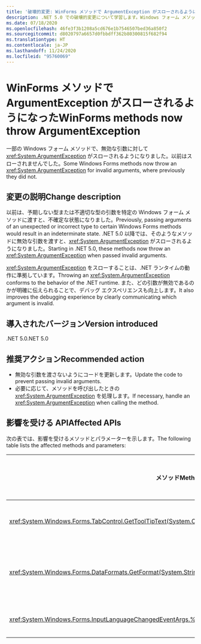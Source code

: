 ```yaml
---
title: '破壊的変更: WinForms メソッドで ArgumentException がスローされるようになった'
description: .NET 5.0 での破壊的変更について学習します。Windows フォーム メソッドから無効な引数に対して ArgumentException がスローされるようになりました。
ms.date: 07/18/2020
ms.openlocfilehash: 46fe3f3b1208a5cd676e1b7546507bed36a850f2
ms.sourcegitcommit: d8020797a6657d0fbbdff362b80300815f682f94
ms.translationtype: HT
ms.contentlocale: ja-JP
ms.lasthandoff: 11/24/2020
ms.locfileid: "95760069"
---
```

# <a name="winforms-methods-now-throw-argumentexception"></a><span data-ttu-id="a87b9-103">WinForms メソッドで ArgumentException がスローされるようになった</span><span class="sxs-lookup"><span data-stu-id="a87b9-103">WinForms methods now throw ArgumentException</span></span>

<span data-ttu-id="a87b9-104">一部の Windows フォーム メソッドで、無効な引数に対して <xref:System.ArgumentException> がスローされるようになりました。以前はスローされませんでした。</span><span class="sxs-lookup"><span data-stu-id="a87b9-104">Some Windows Forms methods now throw an <xref:System.ArgumentException> for invalid arguments, where previously they did not.</span></span>

## <a name="change-description"></a><span data-ttu-id="a87b9-105">変更の説明</span><span class="sxs-lookup"><span data-stu-id="a87b9-105">Change description</span></span>

<span data-ttu-id="a87b9-106">以前は、予期しない型または不適切な型の引数を特定の Windows フォーム メソッドに渡すと、不確定な状態になりました。</span><span class="sxs-lookup"><span data-stu-id="a87b9-106">Previously, passing arguments of an unexpected or incorrect type to certain Windows Forms methods would result in an indeterminate state.</span></span> <span data-ttu-id="a87b9-107">.NET 5.0 以降では、そのようなメソッドに無効な引数を渡すと、<xref:System.ArgumentException> がスローされるようになりました。</span><span class="sxs-lookup"><span data-stu-id="a87b9-107">Starting in .NET 5.0, these methods now throw an <xref:System.ArgumentException> when passed invalid arguments.</span></span>

<span data-ttu-id="a87b9-108"><xref:System.ArgumentException> をスローすることは、.NET ランタイムの動作に準拠しています。</span><span class="sxs-lookup"><span data-stu-id="a87b9-108">Throwing an <xref:System.ArgumentException> conforms to the behavior of the .NET runtime.</span></span> <span data-ttu-id="a87b9-109">また、どの引数が無効であるのかが明確に伝えられることで、デバッグ エクスペリエンスも向上します。</span><span class="sxs-lookup"><span data-stu-id="a87b9-109">It also improves the debugging experience by clearly communicating which argument is invalid.</span></span>

## <a name="version-introduced"></a><span data-ttu-id="a87b9-110">導入されたバージョン</span><span class="sxs-lookup"><span data-stu-id="a87b9-110">Version introduced</span></span>

<span data-ttu-id="a87b9-111">.NET 5.0</span><span class="sxs-lookup"><span data-stu-id="a87b9-111">.NET 5.0</span></span>

## <a name="recommended-action"></a><span data-ttu-id="a87b9-112">推奨アクション</span><span class="sxs-lookup"><span data-stu-id="a87b9-112">Recommended action</span></span>

- <span data-ttu-id="a87b9-113">無効な引数を渡さないようにコードを更新します。</span><span class="sxs-lookup"><span data-stu-id="a87b9-113">Update the code to prevent passing invalid arguments.</span></span>
- <span data-ttu-id="a87b9-114">必要に応じて、メソッドを呼び出したときの <xref:System.ArgumentException> を処理します。</span><span class="sxs-lookup"><span data-stu-id="a87b9-114">If necessary, handle an <xref:System.ArgumentException> when calling the method.</span></span>

## <a name="affected-apis"></a><span data-ttu-id="a87b9-115">影響を受ける API</span><span class="sxs-lookup"><span data-stu-id="a87b9-115">Affected APIs</span></span>

<span data-ttu-id="a87b9-116">次の表では、影響を受けるメソッドとパラメーターを示します。</span><span class="sxs-lookup"><span data-stu-id="a87b9-116">The following table lists the affected methods and parameters:</span></span>

| <span data-ttu-id="a87b9-117">メソッド</span><span class="sxs-lookup"><span data-stu-id="a87b9-117">Method</span></span> | <span data-ttu-id="a87b9-118">パラメーター名</span><span class="sxs-lookup"><span data-stu-id="a87b9-118">Parameter name</span></span> | <span data-ttu-id="a87b9-119">条件</span><span class="sxs-lookup"><span data-stu-id="a87b9-119">Condition</span></span> | <span data-ttu-id="a87b9-120">追加されたバージョン</span><span class="sxs-lookup"><span data-stu-id="a87b9-120">Version added</span></span> |
|-|-|-|-|
| <xref:System.Windows.Forms.TabControl.GetToolTipText(System.Object)?displayProperty=fullName> | `item` | <span data-ttu-id="a87b9-121">引数が <xref:System.Windows.Forms.TabPage> 型ではありません。</span><span class="sxs-lookup"><span data-stu-id="a87b9-121">Argument is not of type <xref:System.Windows.Forms.TabPage>.</span></span> | <span data-ttu-id="a87b9-122">Preview 1</span><span class="sxs-lookup"><span data-stu-id="a87b9-122">Preview 1</span></span> |
| <xref:System.Windows.Forms.DataFormats.GetFormat(System.String)?displayProperty=fullName> | `format` | <span data-ttu-id="a87b9-123">引数が `null`、<xref:System.String.Empty?displayProperty=nameWithType>、または空白です。</span><span class="sxs-lookup"><span data-stu-id="a87b9-123">Argument is `null`, <xref:System.String.Empty?displayProperty=nameWithType>, or white space.</span></span> | <span data-ttu-id="a87b9-124">Preview 5</span><span class="sxs-lookup"><span data-stu-id="a87b9-124">Preview 5</span></span> |
| <xref:System.Windows.Forms.InputLanguageChangedEventArgs.%23ctor(System.Globalization.CultureInfo,System.Byte)> | `culture` | <span data-ttu-id="a87b9-125">指定のカルチャに `InputLanguage` を取得できません。</span><span class="sxs-lookup"><span data-stu-id="a87b9-125">Unable to retrieve an `InputLanguage` for the specified culture.</span></span> | <span data-ttu-id="a87b9-126">Preview 7</span><span class="sxs-lookup"><span data-stu-id="a87b9-126">Preview 7</span></span> |

<!--

### Affected APIs

- `M:System.Windows.Forms.TabControl.GetToolTipText(System.Object)`
- `M:System.Windows.Forms.DataFormats.GetFormat(System.String)`
- `M:System.Windows.Forms.InputLanguageChangedEventArgs.%23ctor(System.Globalization.CultureInfo,System.Byte)`

### Category

Windows Forms

-->
